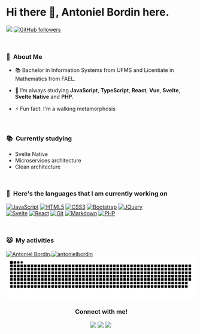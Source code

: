 <!--
**antonielbordin/antonielbordin** is a ✨ _special_ ✨ repository because its `README.md` (this file) appears on your GitHub profile.

Here are some ideas to get you started:

- 🔭 I’m currently working on ...
- 🌱 I’m currently learning ...
- 👯 I’m looking to collaborate on ...
- 🤔 I’m looking for help with ...
- 💬 Ask me about ...
- 📫 How to reach me: ...
- 😄 Pronouns: ...
- ⚡ Fun fact: ...
 🧭
-->
<div>
 
# Hi there 👋, Antoniel Bordin here. 
![](https://visitor-badge.glitch.me/badge?page_id=antonielbordin.antonielbordin)
[![GitHub followers](https://img.shields.io/github/followers/antonielbordin.svg?style=social&label=Follow)](https://github.com/antonielbordin?tab=followers)
 
 <br/>

</div>

<div>
  
  ### 🤵 &nbsp;About Me

  - 📚 Bachelor in Information Systems from UFMS and Licentiate in Mathematics from FAEL.   

  - 🌱  I’m always studying **JavaScript**, **TypeScript**, **React**, **Vue**, **Svelte**, **Svelte Native** and **PHP**.

   - ⚡ Fun fact: I'm a walking metamorphosis

  <br>
  
</div>

<div>

  ### 📚 &nbsp;Currently studying

  - Svelte Native
  - Microservices architecture
  - Clean architecture
  
  <br>
  
</div>

<div>
  
  ### 🧭 &nbsp;Here's the languages that I am currently working on
  
  [![JavaScript](https://img.shields.io/badge/JavaScript-F7DF1E?style=for-the-badge&logo=javascript&logoColor=black)](https://github.com/antonielbordin) 
  [![HTML5](https://img.shields.io/badge/HTML5-E34F26?style=for-the-badge&logo=html5&logoColor=white)](https://github.com/antonielbordin) 
  [![CSS3](https://img.shields.io/badge/CSS3-1572B6?style=for-the-badge&logo=css3&logoColor=white)](https://github.com/antonielbordin) 
  [![Bootstrap](https://img.shields.io/badge/bootstrap-563D7C?style=for-the-badge&logo=bootstrap&logoColor=white)](https://github.com/antonielbordin) 
  [![JQuery](https://img.shields.io/badge/JQuery-blue?style=for-the-badge&logo=jquery&logoColor=white)](https://github.com/antonielbordin)  
  [![Svelte](https://img.shields.io/badge/svelte%20-%23F05033?style=for-the-badge&logo=svelte&logoColor=white)](https://github.com/antonielbordin) 
  [![React](https://img.shields.io/badge/React-20232A?style=for-the-badge&logo=react&logoColor=%2361DAFB)](https://github.com/antonielbordin) 
  [![Git](https://img.shields.io/badge/git-F05033?style=for-the-badge&logo=git&logoColor=white)](https://github.com/antonielbordin) 
  [![Markdown](https://img.shields.io/badge/Markdown-000000?style=for-the-badge&logo=markdown&logoColor=white)](https://github.com/antonielbordin) 
  [![PHP](https://img.shields.io/badge/php-1572B6?style=for-the-badge&logo=php&logoColor=white)](https://github.com/antonielbordin)    
 
  <br>
  
</div>


<div>

  ### 🐱 &nbsp;My activities
  <a href="https://github.com/antonielbordin">
    <img width=450 height=170 align="center" alt="Antoniel Bordin" src="https://github-readme-stats.vercel.app/api?username=antonielbordin&theme=react&show_icons=true&bg_color=0D1117&hide_border=true&count_private=true" />
  </a>
  
  <a href="https://github.com/antonielbordin">
    <img align="center" alt="antonielbordin" src="https://github-readme-stats.vercel.app/api/top-langs/?username=antonielbordin&theme=react&layout=compact&bg_color=0D1117&hide_border=true&count_private=true" />
  </a>
  
   <br>
</div>


<div align="center">
  <img src="https://github.com/antonielbordin/antonielbordin/blob/output/github-contribution-grid-snake.svg" alt="snake"></center>
</div>

<!-- https://github.com/Ayan-thecodeking/antonielbordin/blob/output/github-contribution-grid-snake.gif?raw=true -->


<div align="center">
  
  ### &nbsp;Connect with me!
    
  [<img src="https://img.shields.io/badge/linkedin-%230077B5.svg?&style=for-the-badge&logo=linkedin&logoColor=white" />](https://www.linkedin.com/in/antonielbordin/)     [<img src = "https://img.shields.io/badge/twitter-%2320A1F1.svg?&style=for-the-badge&logo=twitter&logoColor=white">](https://twitter.com/antonielbordin/)
  [<img src="https://img.shields.io/badge/BLOGS-%23292929.svg?&style=for-the-badge&logo=BLOGS&logoColor=white" />](https://antonielbordin.blog)   
   
  <br>
  
</div>
